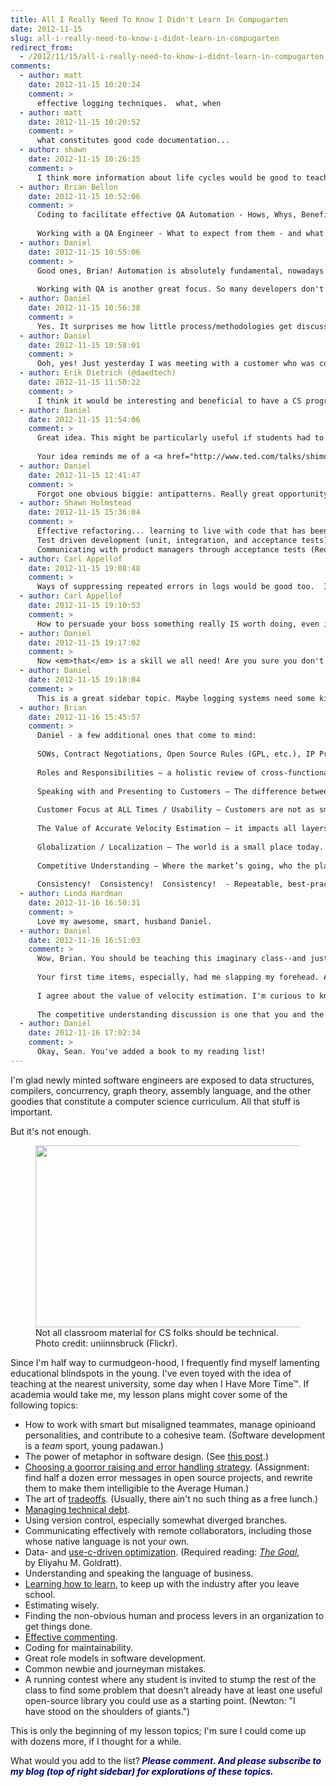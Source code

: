 ```yaml
---
title: All I Really Need To Know I Didn't Learn In Compugarten
date: 2012-11-15
slug: all-i-really-need-to-know-i-didnt-learn-in-compugarten
redirect_from:
  - /2012/11/15/all-i-really-need-to-know-i-didnt-learn-in-compugarten
comments:
  - author: matt
    date: 2012-11-15 10:20:24
    comment: >
      effective logging techniques.  what, when
  - author: matt
    date: 2012-11-15 10:20:52
    comment: >
      what constitutes good code documentation...
  - author: shawn
    date: 2012-11-15 10:26:35
    comment: >
      I think more information about life cycles would be good to teach, I was taught the basics, but we never went into waterfall or agile, or anything else for that matter.
  - author: Brian Bellon
    date: 2012-11-15 10:52:06
    comment: >
      Coding to facilitate effective QA Automation - Hows, Whys, Benefits
      
      Working with a QA Engineer - What to expect from them - and what should be expected of you as a developer.
  - author: Daniel
    date: 2012-11-15 10:55:06
    comment: >
      Good ones, Brian! Automation is absolutely fundamental, nowadays. And it's definitely the case that some codebases are easier to automate than others.
      
      Working with QA is another great focus. So many developers don't make interactions with testers as productive as they could be. Maybe you should come guest lecture to set us straight. :-)
  - author: Daniel
    date: 2012-11-15 10:56:38
    comment: >
      Yes. It surprises me how little process/methodologies get discussed. CS classes where you have team assignments might be a good way to expose students to pair programming, sprints and scrum masters, and the rest of that part of what we do.
  - author: Daniel
    date: 2012-11-15 10:58:01
    comment: >
      Ooh, yes! Just yesterday I was meeting with a customer who was complaining that at normal verbosity, our log files had way too much detail about certain routine operations. Knowing what to put in a log, when--and knowing how to make the info that's written as useful as possible--would be a great topic.
  - author: Erik Dietrich (@daedtech)
    date: 2012-11-15 11:50:22
    comment: >
      I think it would be interesting and beneficial to have a CS program where students started a project as freshmen and it extended beyond the "boundaries" of the semester long course.  There are a lot of good lessons to be learned from having to live with your code for months and years rather than days and maybe weeks.
  - author: Daniel
    date: 2012-11-15 11:54:06
    comment: >
      Great idea. This might be particularly useful if students had to collaborate on the code with others. Imagine seniors having freshmen edit their code, and trying to manage the mentoring and communication to keep the design pure.
      
      Your idea reminds me of a <a href="http://www.ted.com/talks/shimon_schocken_the_self_organizing_computer_course.html" rel="nofollow">TED talk</a> I saw recently. A professor decided to have students start by building logic gates, then integrated circuits, then CPUs, then a compiler and programming language, and finally a game. Very cool. I want to take that class.
  - author: Daniel
    date: 2012-11-15 12:41:47
    comment: >
      Forgot one obvious biggie: antipatterns. Really great opportunity to discuss lots of Dilbert cartoons. :-)
  - author: Shawn Holmstead
    date: 2012-11-15 15:36:04
    comment: >
      Effective refactoring... learning to live with code that has been around for a long time and how to make it better.  Putting in time in a schedule to refactor.
      Test driven development (unit, integration, and acceptance tests).
      Communicating with product managers through acceptance tests (Required Reading: <a href="http://www.amazon.com/Bridging-Communication-Gap-Specification-Acceptance/dp/0955683610" rel="nofollow">Bridging the Communication Gap</a>)
  - author: Carl Appellof
    date: 2012-11-15 19:08:48
    comment: >
      Ways of suppressing repeated errors in logs would be good too.  It does no good to fill a log with the same critical message 10,000 times in a row, even if the error occurs 10,000 times in one minute. Even better if you really CAN record all the errors in compact form, with a smart viewer.  I can't count the times I've asked a customer - "Could you run that failed backup one more time, but with the verbosity turned up just a little?"
  - author: Carl Appellof
    date: 2012-11-15 19:10:53
    comment: >
      How to persuade your boss something really IS worth doing, even if it's not in the schedule, not vetted by a product manager, and doesn't look cool on the surface.
  - author: Daniel
    date: 2012-11-15 19:17:02
    comment: >
      Now <em>that</em> is a skill we all need! Are you sure you don't want a career in politics? :-)
  - author: Daniel
    date: 2012-11-15 19:18:04
    comment: >
      This is a great sidebar topic. Maybe logging systems need some kind of a logIfThisHasntHappenedRecently() function. What ideas do you have about how to achieve this?
  - author: Brian
    date: 2012-11-16 15:45:57
    comment: >
      Daniel - a few additional ones that come to mind:
      
      SOWs, Contract Negotiations, Open Source Rules (GPL, etc.), IP Protection, Escrows, Legal issues - Engineers often get pulled into these areas but don’t have the formal background or introduction in many of these topics, aside from what they learn on the job. They will get pulled in at some point.
      
      Roles and Responsibilities – a holistic review of cross-functional players most engineers will interact with throughout their careers.  PGM, PM, Marketing, Sales, Architects, Account Managers, Legal, Support, Q/A, etc.  Building a good software product isn't the end of the line, it’s only the beginning.  Need to have a holistic view of how a functioning software company/division operates, who the players are, what their roles are, and how the rest of the business operates. 
      
      Speaking with and Presenting to Customers – The difference between the language of internal speak vs. external speak, tech speak vs, customer speak.  How to present and speak with customers, partners, OEMs.  What NOT to say is just as important as what to say.
      
      Customer Focus at ALL Times / Usability – Customers are not as smart as you are!  It’s a lot more difficult to take a complex problem and make it easy to understand than it is to take a simple problem and complicate the heck out of it.  There is always a tendency toward the latter – avoid that tendency if you want to sell your products to customers.
      
      The Value of Accurate Velocity Estimation – it impacts all layers of the business, from internal and external roadmap predictability, to budgets, to commitments with customers and partners, to revenues, to reputation, to image, to long-term viability and sustainability.
      
      Globalization / Localization – The world is a small place today.  Most engineers will need to understand good localization techniques and strategies as their products will be shipped all over the world, in a wide variety of different languages, markets, channels, etc.
      
      Competitive Understanding – Where the market’s going, who the players are, who is considered “the best” even if they’re not, what the analysts are saying, how to beat the competition.  NOTE:  It’s not always a technical answer.
      
      Consistency!  Consistency!  Consistency!  - Repeatable, best-practice processes that ensure the success of each release.  Plow improvements into the process with each successive release.  You’d be surprised how few companies actually have good process in place, or how many have no process whatsoever.  Fly-by-the-seat of your pants programming doesn't cut it, unless you’re building your own Angry Birds knockoff in your basement for iTunes.
  - author: Linda Hardman
    date: 2012-11-16 16:50:31
    comment: >
      Love my awesome, smart, husband Daniel.
  - author: Daniel
    date: 2012-11-16 16:51:03
    comment: >
      Wow, Brian. You should be teaching this imaginary class--and just with your list, I think there'd be material for a semester or two, easily.
      
      Your first time items, especially, had me slapping my forehead. All the legal issues around software development need to be more broadly understood. No doubt about it. And understanding what a healthy tech company looks like, in terms of all the different disciplines it takes to build a business, is absolutely critical.
      
      I agree about the value of velocity estimation. I'm curious to know what techniques you think have been the most helpful on that one; it still feels pretty elusive to me.
      
      The competitive understanding discussion is one that you and the rest of the gang from Symantec could talk about at length. Some of the price/performance analysis you did, (the beating-the-streets aspect, the research through IDC/Gartner databases, the linear regression, the analyst and customer calls), deserves to be legendary. It's too much of a well-kept secret.
  - author: Daniel
    date: 2012-11-16 17:02:34
    comment: >
      Okay, Sean. You've added a book to my reading list!
---
```

I'm glad newly minted software engineers are exposed to data structures, compilers, concurrency, graph theory, assembly language, and the other goodies that constitute a computer science curriculum. All that stuff is important.

But it's not enough.

<figure><img alt="" src="http://farm4.staticflickr.com/3439/3722413559_c3837314a2.jpg" width="500" height="291" /><figcaption>Not all classroom material for CS folks should be technical. Photo credit: uniinnsbruck (Flickr).</figcaption></figure>

Since I'm half way to curmudgeon-hood, I frequently find myself lamenting educational blindspots in the young. I've even toyed with the idea of teaching at the nearest university, some day when I Have More Time™. If academia would take me, my lesson plans might cover some of the following topics:
<ul>
	<li>How to work with smart but misaligned teammates, <!--more-->manage opinioand personalities, and contribute to a cohesive team. (Software development is a <em>team</em> sport, young padawan.)</li>
	<li>The power of metaphor in software design. (See <a title="Good Code Is Nd Right" href="good-code-is-named-right.md">this post</a>.)</li>
	<li><a title="Why Exceptions Aren’t Enough" href="why-exceptions-arent-enough.md">Choosing a goorror raising and error handling strategy</a>. (Assignment: find half a dozen error messages in open source projects, and rewrite them to make them intelligible to the Average Human.)</li>
	<li>The art of <a title="Good Code Is Balanced" href="good-code-is-balanced.md">tradeoffs</a>. (Usually, there ain't no such thing as a free lunch.)</li>
	<li><a title="Coping With Organizational Alzheimers" href="coping-with-organizational-alzheimers.md">Managing technical debt</a>.</li>
	<li>Using version control, especially somewhat diverged branches.</li>
	<li>Communicating effectively with remote collaborators, including those whose native language is not your own.</li>
	<li>Data- and <a title="Good Code Is Optimized" href="good-code-is-optimized.md">use-c-driven optimization</a>. (Required reading: <em><a class="zem_slink" title="The Goal: A Process of Ongoing Improvement" href="http://www.amazon.com/Goal-Process-Ongoing-Improvement/dp/0884271781%3FSubscriptionId%3D0G81C5DAZ03ZR9WH9X82%26tag%3Dzemanta-20%26linkCode%3Dxm2%26camp%3D2025%26creative%3D165953%26creativeASIN%3D0884271781" target="_blank" rel="amazon">The Goal</a></em>, by Eliyahu M. Goldratt).</li>
	<li>Understanding and speaking the language of business.</li>
	<li><a title="Six Learning Tips For Tech Folks" href="six-learning-tips-for-tech-folks.md">Learning how to learn</a>, to keep up with the industry after you leave school.</li>
	<li>Estimating wisely.</li>
	<li>Finding the non-obvious human and process levers in an organization to get things done.</li>
	<li><a title="// Comments on Comments" href="comments-on-comments.md">Effective commenting</a>.</li>
	<li>Coding for maintainability.</li>
	<li>Great role models in software development.</li>
	<li>Common newbie and journeyman mistakes.</li>
	<li>A running contest where any student is invited to stump the rest of the class to find some problem that doesn't already have at least one useful open-source library you could use as a starting point. (Newton: "I have stood on the shoulders of giants.")</li>
</ul>
This is only the beginning of my lesson topics; I'm sure I could come up with dozens more, if I thought for a while.

What would you add to the list?<strong> <span style="color:#000080;"><em>Please comment. And please subscribe to my blog (top of right sidebar) for explorations of these topics.</em></span></strong>
